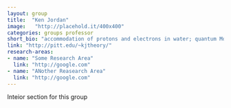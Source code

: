 ```yaml
---
layout: group
title:  "Ken Jordan"
image:   "http://placehold.it/400x400"
categories: groups professor
short_bio: "accommodation of protons and electrons in water; quantum Monte Carlo simulations)"
link: "http://pitt.edu/~kjtheory/"
research-areas: 
- name: "Some Research Area"
  link: "http://google.com"
- name: "ANother Reasearch Area"
  link: "http://google.com"	
---
```

Inteior section for this group 